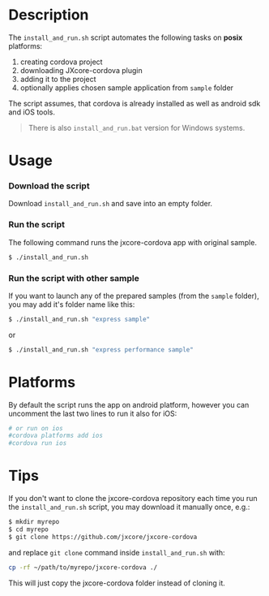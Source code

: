 
# Description

The `install_and_run.sh` script automates the following tasks on **posix** platforms:

1. creating cordova project
2. downloading JXcore-cordova plugin
3. adding it to the project
4. optionally applies chosen sample application from `sample` folder

The script assumes, that cordova is already installed as well as android sdk and iOS tools.

> There is also `install_and_run.bat` version for Windows systems.

# Usage

### Download the script

Download `install_and_run.sh` and save into an empty folder.

### Run the script

The following command runs the jxcore-cordova app with original sample.

```bash
$ ./install_and_run.sh
```

### Run the script with other sample

If you want to launch any of the prepared samples (from the `sample` folder), you may add it's folder name like this:

```bash
$ ./install_and_run.sh "express sample"
```

or

```bash
$ ./install_and_run.sh "express performance sample"
```

# Platforms

By default the script runs the app on android platform, however you can uncomment the last two lines to run it also for iOS:

```bash
# or run on ios
#cordova platforms add ios
#cordova run ios
```

# Tips

If you don't want to clone the jxcore-cordova repository each time you run the `install_and_run.sh` script, you may download it manually once, e.g.:

```bash
$ mkdir myrepo
$ cd myrepo
$ git clone https://github.com/jxcore/jxcore-cordova
```

and replace `git clone` command inside `install_and_run.sh` with:

```bash
cp -rf ~/path/to/myrepo/jxcore-cordova ./
```

This will just copy the jxcore-cordova folder instead of cloning it.
